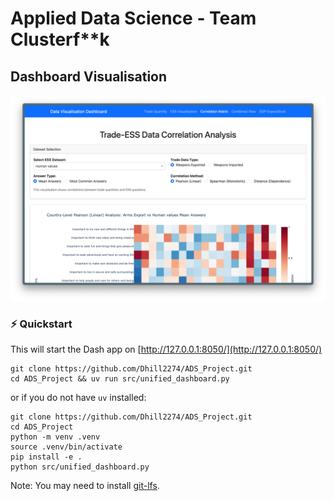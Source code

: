 # Applied Data Science - Team Clusterf**k

## Dashboard Visualisation

![Dashboard](assets/dashboard.png)

### ⚡ Quickstart
This will start the Dash app on [http://127.0.0.1:8050/](http://127.0.0.1:8050/)
```
git clone https://github.com/Dhill2274/ADS_Project.git
cd ADS_Project && uv run src/unified_dashboard.py
```

or if you do not have `uv` installed:

```
git clone https://github.com/Dhill2274/ADS_Project.git
cd ADS_Project
python -m venv .venv
source .venv/bin/activate
pip install -e .
python src/unified_dashboard.py
```

Note: You may need to install [git-lfs](https://github.com/git-lfs/git-lfs).